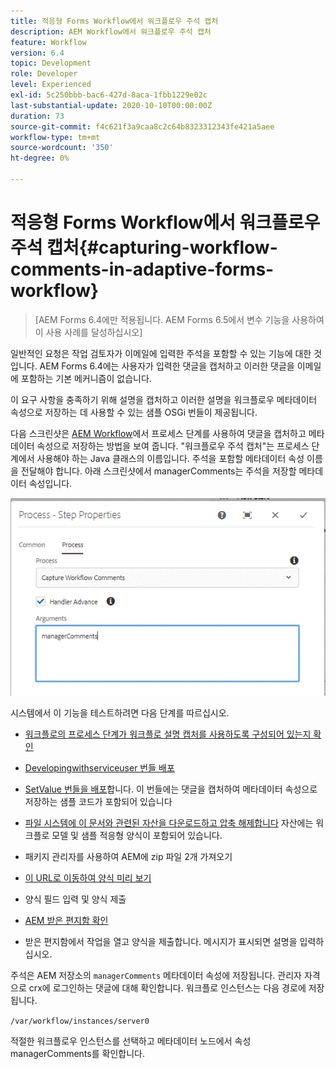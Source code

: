 ```yaml
---
title: 적응형 Forms Workflow에서 워크플로우 주석 캡처
description: AEM Workflow에서 워크플로우 주석 캡처
feature: Workflow
version: 6.4
topic: Development
role: Developer
level: Experienced
exl-id: 5c250bbb-bac6-427d-8aca-1fbb1229e02c
last-substantial-update: 2020-10-10T00:00:00Z
duration: 73
source-git-commit: f4c621f3a9caa8c2c64b8323312343fe421a5aee
workflow-type: tm+mt
source-wordcount: '350'
ht-degree: 0%

---
```


# 적응형 Forms Workflow에서 워크플로우 주석 캡처{#capturing-workflow-comments-in-adaptive-forms-workflow}

>[AEM Forms 6.4에만 적용됩니다. AEM Forms 6.5에서 변수 기능을 사용하여 이 사용 사례를 달성하십시오]

일반적인 요청은 작업 검토자가 이메일에 입력한 주석을 포함할 수 있는 기능에 대한 것입니다. AEM Forms 6.4에는 사용자가 입력한 댓글을 캡처하고 이러한 댓글을 이메일에 포함하는 기본 메커니즘이 없습니다.

이 요구 사항을 충족하기 위해 설명을 캡처하고 이러한 설명을 워크플로우 메타데이터 속성으로 저장하는 데 사용할 수 있는 샘플 OSGi 번들이 제공됩니다.

다음 스크린샷은 [AEM Workflow](http://localhost:4502/editor.html/conf/global/settings/workflow/models/CaptureComments.html)에서 프로세스 단계를 사용하여 댓글을 캡처하고 메타데이터 속성으로 저장하는 방법을 보여 줍니다. &quot;워크플로우 주석 캡처&quot;는 프로세스 단계에서 사용해야 하는 Java 클래스의 이름입니다. 주석을 포함할 메타데이터 속성 이름을 전달해야 합니다. 아래 스크린샷에서 managerComments는 주석을 저장할 메타데이터 속성입니다.

![workflowcomments1](assets/workflowcomments1.gif)

시스템에서 이 기능을 테스트하려면 다음 단계를 따르십시오.
* [워크플로의 프로세스 단계가 워크플로 설명 캡처를 사용하도록 구성되어 있는지 확인](http://localhost:4502/editor.html/conf/global/settings/workflow/models/CaptureComments.html)

* [Developingwithserviceuser 번들 배포](/help/forms/assets/common-osgi-bundles/DevelopingWithServiceUser.jar)

* [SetValue 번들을 배포](/help/forms/assets/common-osgi-bundles/SetValueApp.core-1.0-SNAPSHOT.jar)합니다. 이 번들에는 댓글을 캡처하여 메타데이터 속성으로 저장하는 샘플 코드가 포함되어 있습니다

* [파일 시스템에 이 문서와 관련된 자산을 다운로드하고 압축 해제합니다](assets/capturecomments.zip) 자산에는 워크플로 모델 및 샘플 적응형 양식이 포함되어 있습니다.

* 패키지 관리자를 사용하여 AEM에 zip 파일 2개 가져오기

* [이 URL로 이동하여 양식 미리 보기](http://localhost:4502/content/dam/formsanddocuments/capturecomments/jcr:content?wcmmode=disabled)

* 양식 필드 입력 및 양식 제출

* [AEM 받은 편지함 확인](http://localhost:4502/aem/inbox)

* 받은 편지함에서 작업을 열고 양식을 제출합니다. 메시지가 표시되면 설명을 입력하십시오.

주석은 AEM 저장소의 `managerComments` 메타데이터 속성에 저장됩니다. 관리자 자격으로 crx에 로그인하는 댓글에 대해 확인합니다. 워크플로 인스턴스는 다음 경로에 저장됩니다.

`/var/workflow/instances/server0`

적절한 워크플로우 인스턴스를 선택하고 메타데이터 노드에서 속성 managerComments를 확인합니다.
